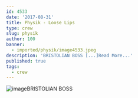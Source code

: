 ```yaml
---
id: 4533
date: '2017-08-31'
title: Physik - Loose Lips
type: crew
slug: physik
author: 100
banner:
  - imported/physik/image4533.jpeg
description: 'BRISTOLIAN BOSS [...]Read More...'
published: true
tags:
  - crew
---
```

![image](../imported/physik/image4533.jpeg)BRISTOLIAN BOSS